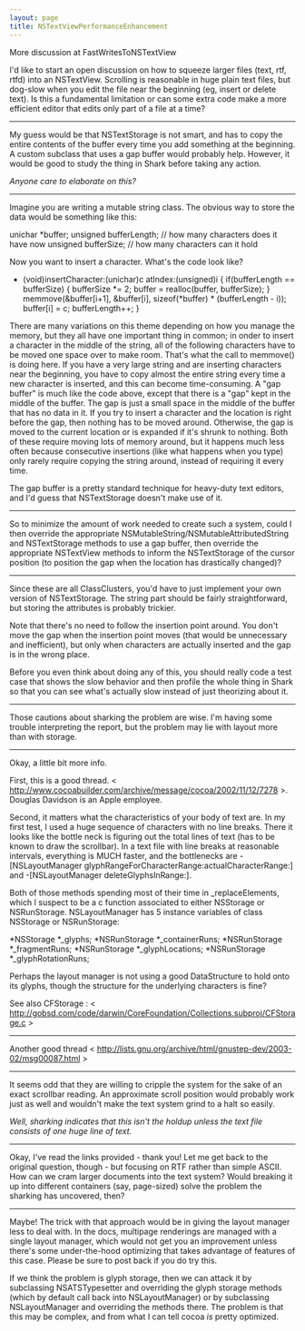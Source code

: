```yaml
---
layout: page
title: NSTextViewPerformanceEnhancement
---
```


More discussion at FastWritesToNSTextView

I'd like to start an open discussion on how to squeeze larger files (text, rtf, rtfd) into an NSTextView. Scrolling is reasonable in huge plain text files, but dog-slow when you edit the file near the beginning (eg, insert or delete text). Is this a fundamental limitation or can some extra code make a more efficient editor that edits only part of a file at a time? 

----

My guess would be that NSTextStorage is not smart, and has to copy the entire contents of the buffer every time you add something at the beginning. A custom subclass that uses a gap buffer would probably help. However, it would be good to study the thing in Shark before taking any action.

*Anyone care to elaborate on this?*

----

Imagine you are writing a mutable string class. The obvious way to store the data would be something like this:
    
unichar *buffer;
unsigned bufferLength; // how many characters does it have now
unsigned bufferSize; // how many characters can it hold

Now you want to insert a character. What's the code look like?
    
- (void)insertCharacter:(unichar)c atIndex:(unsigned)i {
   if(bufferLength == bufferSize) {
      bufferSize *= 2;
      buffer = realloc(buffer, bufferSize);
   }
   memmove(&buffer[i+1], &buffer[i], sizeof(*buffer) * (bufferLength - i));
   buffer[i] = c;
   bufferLength++;
}

There are many variations on this theme depending on how you manage the memory, but they all have one important thing in common; in onder to insert a character in the middle of the string, all of the following characters have to be moved one space over to make room. That's what the call to     memmove() is doing here. If you have a very large string and are inserting characters near the beginning, you have to copy almost the entire string every time a new character is inserted, and this can become time-consuming.
A "gap buffer" is much like the code above, except that there is a "gap" kept in the middle of the buffer. The gap is just a small space in the middle of the buffer that has no data in it. If you try to insert a character and the location is right before the gap, then nothing has to be moved around. Otherwise, the gap is moved to the current location or is expanded if it's shrunk to nothing. Both of these require moving lots of memory around, but it happens much less often because consecutive insertions (like what happens when you type) only rarely require copying the string around, instead of requiring it every time.

The gap buffer is a pretty standard technique for heavy-duty text editors, and I'd guess that NSTextStorage doesn't make use of it.

----

So to minimize the amount of work needed to create such a system, could I then override the appropriate NSMutableString/NSMutableAttributedString and NSTextStorage methods to use a gap buffer, then override the appropriate NSTextView methods to inform the NSTextStorage of the cursor position (to position the gap when the location has drastically changed)?

----

Since these are all ClassClusters, you'd have to just implement your own version of NSTextStorage. The string part should be fairly straightforward, but storing the attributes is probably trickier.

Note that there's no need to follow the insertion point around. You don't move the gap when the insertion point moves (that would be unnecessary and inefficient), but only when characters are actually inserted and the gap is in the wrong place.

Before you even think about doing any of this, you should really code a test case that shows the slow behavior and then profile the whole thing in Shark so that you can see what's actually slow instead of just theorizing about it.

----

Those cautions about sharking the problem are wise.  I'm having some trouble interpreting the report, but the problem may lie with layout more than with storage.

----

Okay, a little bit more info.  

First, this is a good thread. < http://www.cocoabuilder.com/archive/message/cocoa/2002/11/12/7278 >.  Douglas Davidson is an Apple employee.

Second, it matters what the characteristics of your body of text are.  In my first test, I used a huge sequence of characters with no line breaks.  There it looks like the bottle neck is figuring out the total lines of text (has to be known to draw the scrollbar).   In a text file with line breaks at reasonable intervals, everything is MUCH faster, and the bottlenecks are     -[NSLayoutManager glyphRangeForCharacterRange:actualCharacterRange:] and     -[NSLayoutManager deleteGlyphsInRange:].

Both of those methods spending most of their time in     _replaceElements, which I suspect to be a c function associated to either NSStorage or NSRunStorage.  NSLayoutManager has 5 instance variables of class NSStorage or NSRunStorage:


*NSStorage *_glyphs;
*NSRunStorage *_containerRuns;
*NSRunStorage *_fragmentRuns;
*NSRunStorage *_glyphLocations;
*NSRunStorage *_glyphRotationRuns;


Perhaps the layout manager is not using a good DataStructure to hold onto its glyphs, though the structure for the underlying characters is fine?

See also CFStorage : < http://gobsd.com/code/darwin/CoreFoundation/Collections.subproj/CFStorage.c >

----

Another good thread < http://lists.gnu.org/archive/html/gnustep-dev/2003-02/msg00087.html >

----

It seems odd that they are willing to cripple the system for the sake of an exact scrollbar reading. An approximate scroll position would probably work just as well and wouldn't make the text system grind to a halt so easily.

*Well, sharking indicates that this isn't the holdup unless the text file consists of one huge line of text.*

----

Okay, I've read the links provided - thank you! Let me get back to the original question, though - but focusing on RTF rather than simple ASCII. How can we cram larger documents into the text system? Would breaking it up into different containers (say, page-sized) solve the problem the sharking has uncovered, then?

----

Maybe!  The trick with that approach would be in giving the layout manager less to deal with.  In the docs, multipage renderings are managed with a single layout manager, which would not get you an improvement unless there's some under-the-hood optimizing that takes advantage of features of this case.  Please be sure to post back if you do try this.

If we think the problem is glyph storage, then we can attack it by subclassing NSATSTypesetter and overriding the glyph storage methods (which by default call back into NSLayoutManager) or by subclassing NSLayoutManager and overriding the methods there.  The problem is that this may be complex, and from what I can tell cocoa *is* pretty optimized.


